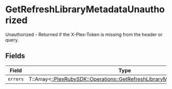 # GetRefreshLibraryMetadataUnauthorized

Unauthorized - Returned if the X-Plex-Token is missing from the header or query.


## Fields

| Field                                                                                                                                            | Type                                                                                                                                             | Required                                                                                                                                         | Description                                                                                                                                      |
| ------------------------------------------------------------------------------------------------------------------------------------------------ | ------------------------------------------------------------------------------------------------------------------------------------------------ | ------------------------------------------------------------------------------------------------------------------------------------------------ | ------------------------------------------------------------------------------------------------------------------------------------------------ |
| `errors`                                                                                                                                         | T::Array<[::PlexRubySDK::Operations::GetRefreshLibraryMetadataLibraryErrors](../../models/operations/getrefreshlibrarymetadatalibraryerrors.md)> | :heavy_minus_sign:                                                                                                                               | N/A                                                                                                                                              |